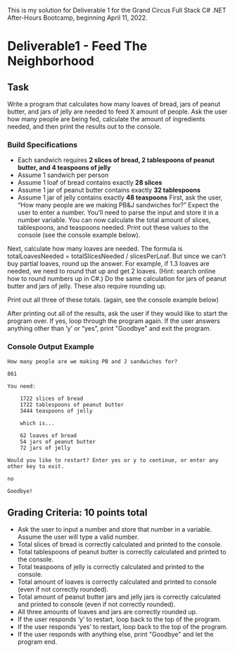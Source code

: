 This is my solution for Deliverable 1 for the Grand Circus Full Stack C# .NET After-Hours Bootcamp, beginning April 11, 2022.

# Deliverable1 - Feed The Neighborhood

## Task
Write a program that calculates how many loaves of bread, jars of peanut butter, and jars of jelly are needed to feed X amount of people. Ask the user how many people are being fed, calculate the amount of ingredients needed, and then print the results out to the console.


### Build Specifications
- Each sandwich requires **2 slices of bread, 2 tablespoons of peanut butter, and 4 teaspoons of jelly**
- Assume 1 sandwich per person
- Assume 1 loaf of bread contains exactly **28 slices**
- Assume 1 jar of peanut butter contains exactly **32 tablespoons**
- Assume 1 jar of jelly contains exactly **48 teaspoons**
First, ask the user, “How many people are we making PB&J sandwiches for?” Expect the user to enter a number. You’ll need to parse the input and store it in a number variable.
You can now calculate the total amount of slices, tablespoons, and teaspoons needed. Print out these values to the console (see the console example below). 

Next, calculate how many loaves are needed. The formula is totalLoavesNeeded = totalSlicesNeeded / slicesPerLoaf. But since we can't buy partial loaves, round up the answer. For example, if 1.3 loaves are needed, we need to round that up and get 2 loaves. (Hint: search online how to round numbers up in C#.)
Do the same calculation for jars of peanut butter and jars of jelly. These also require rounding up.

Print out all three of these totals. (again, see the console example below)

After printing out all of the results, ask the user if they would like to start the program over. If yes, loop through the program again. If the user answers anything other than ‘y’ or “yes”, print "Goodbye" and exit the program.

### Console Output Example
`How many people are we making PB and J sandwiches for?`

`861`

`You need:`

    	1722 slices of bread
    	1722 tablespoons of peanut butter
    	3444 teaspoons of jelly

    	which is...

    	62 loaves of bread
    	54 jars of peanut butter
    	72 jars of jelly

`Would you like to restart? Enter yes or y to continue, or enter any other key to exit.`

`no`

`Goodbye!`

## Grading Criteria: 10 points total

- Ask the user to input a number and store that number in a variable. Assume the user will type a valid number.
- Total slices of bread is correctly calculated and printed to the console.
- Total tablespoons of peanut butter is correctly calculated and printed to the console.
- Total teaspoons of jelly is correctly calculated and printed to the console.
- Total amount of loaves is correctly calculated and printed to console (even if not correctly rounded).
- Total amount of peanut butter jars and jelly jars is correctly calculated and printed to console (even if not correctly rounded).
- All three amounts of loaves and jars are correctly rounded up.
- If the user responds ‘y’ to restart, loop back to the top of the program.
- If the user responds ‘yes’ to restart, loop back to the top of the program.
- If the user responds with anything else, print "Goodbye" and let the program end.
